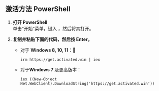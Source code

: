 ## 激活方法 PowerShell
1. **打开 PowerShell**  
   单击“开始”菜单，键入 ，然后将其打开。

2. **复制并粘贴下面的代码，然后按 Enter。**  
   - 对于 **Windows 8, 10, 11**：📌
     ```
     irm https://get.activated.win | iex
     ```
   - 对于**Windows 7** 及更高版本：
     ```
     iex ((New-Object Net.WebClient).DownloadString('https://get.activated.win'))
     ```
